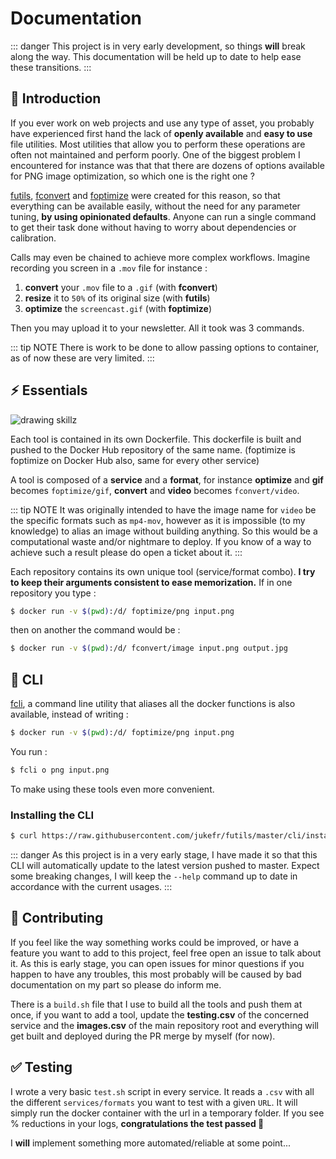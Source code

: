 # Documentation
::: danger
This project is in very early development, so things **will** break along the
way. This documentation will be held up to date to help ease these transitions.
:::

## :rocket: Introduction
If you ever work on web projects and use any type of asset, you probably have
experienced first hand the lack of **openly available** and **easy to use**
file utilities. Most utilities that allow you to perform these operations are
often not maintained and perform poorly. One of the biggest problem I 
encountered for instance was that that there are dozens of options
available for PNG image optimization, so which one is the right one ?

[futils](/futils), [fconvert](/fconvert) and [foptimize](/foptimize) were 
created for this reason, so that everything can be available easily, without 
the need for any parameter tuning, **by using opinionated defaults**.
Anyone can run a single command to get their task done without having to 
worry about dependencies or calibration.

Calls may even be chained to achieve more complex workflows. Imagine recording
you screen in a `.mov` file for instance :
1. **convert** your `.mov` file to a `.gif` (with **fconvert**)
2. **resize** it to `50%` of its original size (with **futils**)
3. **optimize** the `screencast.gif` (with **foptimize**)

Then you may upload it to your newsletter. All it took was 3 commands.

::: tip NOTE
There is work to be done to allow passing options to container, as of now these 
are very limited.
:::

## :zap: Essentials
![drawing skillz](https://s3.eu-west-3.amazonaws.com/juke-github/draw.jpg)

Each tool is contained in its own Dockerfile.
This dockerfile is built and pushed to the Docker Hub repository of the same 
name. (foptimize is foptimize on Docker Hub also, same for every other service)

A tool is composed of a **service** and a **format**, for instance **optimize** 
and **gif** becomes `foptimize/gif`, **convert** and **video** becomes 
`fconvert/video`.

::: tip NOTE
It was originally intended to have the image name for `video` be the specific
formats such as `mp4-mov`, however as it is impossible (to my knowledge) to 
alias an image without building anything. So this would be a computational 
waste and/or nightmare to deploy. If you know of a way to achieve such a 
result please do open a ticket about it. 
:::

Each repository contains its own unique tool (service/format combo). **I try 
to keep their arguments consistent to ease memorization.** If in one repository
you type :
```bash
$ docker run -v $(pwd):/d/ foptimize/png input.png
```
then on another the command would be :
```bash
$ docker run -v $(pwd):/d/ fconvert/image input.png output.jpg
```

## :crystal_ball: CLI
[fcli](/guide/futils.html#cli), a command line utility that aliases all the 
docker functions 
is also available, instead of writing :
```bash
$ docker run -v $(pwd):/d/ foptimize/png input.png
```
You run :
```bash
$ fcli o png input.png
```
To make using these tools even more convenient.

### Installing the CLI
```bash
$ curl https://raw.githubusercontent.com/jukefr/futils/master/cli/install | sh
```
::: danger
As this project is in a very early stage, I have made it so that this CLI will
automatically update to the latest version pushed to master. Expect some
breaking changes, I will keep the `--help` command up to date in accordance
with the current usages.
:::

## :busts_in_silhouette: Contributing
If you feel like the way something works could be improved, or have a feature 
you want to add to this project, feel free open an issue to talk about it.
As this is early stage, you can open issues for minor questions if you happen
to have any troubles, this most probably will be caused by bad documentation on
my part so please do inform me.

There is a `build.sh` file that I use to build all the tools and push them at
once, if you want to add a tool, update the **testing.csv** of the concerned 
service and the **images.csv** of the main repository root and everything 
will get built and deployed during the PR merge by myself (for now).

## :white_check_mark: Testing
I wrote a very basic `test.sh` script in every service. It reads a `.csv` 
with all the different `services/formats` you want to test with a given `URL`.
It will simply run the docker container with the url in a temporary folder. 
If you see % reductions in your logs, **congratulations the test 
passed 🎉**

I **will** implement something more automated/reliable at some point...